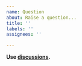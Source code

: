 ```yaml
---
name: Question
about: Raise a question...
title: ''
labels: ''
assignees: ''

---
```


**Use [discussions](https://github.com/Simonwep/selection/discussions).**
